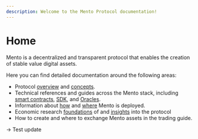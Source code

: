 ```yaml
---
description: Welcome to the Mento Protocol documentation!
---
```


# Home

Mento is a decentralized and transparent protocol that enables the creation of stable value digital assets.&#x20;

Here you can find detailed documentation around the following areas:&#x20;

* Protocol [overview](mento-protocol/what-why-who-mento.md) and [concepts](protocol-concepts/stability.md).
* Technical references and guides across the Mento stack, including [smart contracts](developers/smart-contracts/), [SDK](developers/mento-sdk/), and [Oracles](developers/oracles/).
* Information about [how](developers/deployments/parameters.md) and [where](developers/deployments/) Mento is deployed.
* Economic research [foundations](protocol-concepts/stability.md) of and [insights](economics/research.md) into the protocol
* How to create and where to exchange Mento assets in the trading guide.&#x20;

-> Test update
